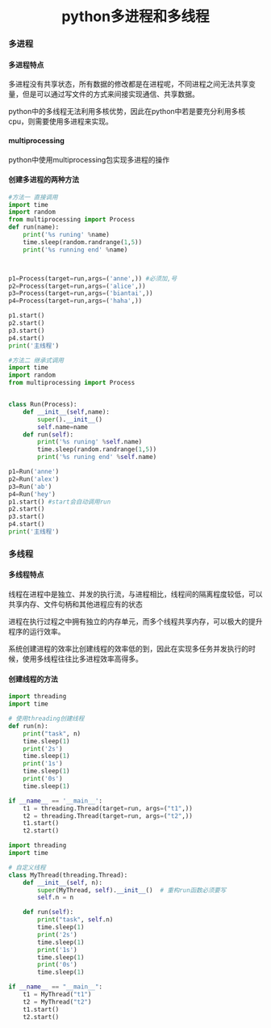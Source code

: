 <center><h1>python多进程和多线程</h1></center>

### 多进程

#### 多进程特点

多进程没有共享状态，所有数据的修改都是在进程呢，不同进程之间无法共享变量，但是可以通过写文件的方式来间接实现通信、共享数据。

python中的多线程无法利用多核优势，因此在python中若是要充分利用多核cpu，则需要使用多进程来实现。

#### multiprocessing

python中使用multiprocessing包实现多进程的操作

#### 创建多进程的两种方法

```python
#方法一 直接调用
import time
import random
from multiprocessing import Process
def run(name):
    print('%s runing' %name)
    time.sleep(random.randrange(1,5))
    print('%s running end' %name)



p1=Process(target=run,args=('anne',)) #必须加,号 
p2=Process(target=run,args=('alice',))
p3=Process(target=run,args=('biantai',))
p4=Process(target=run,args=('haha',))

p1.start()
p2.start()
p3.start()
p4.start()
print('主线程')
```

```python
#方法二 继承式调用
import time
import random
from multiprocessing import Process


class Run(Process):
    def __init__(self,name):
        super().__init__()
        self.name=name
    def run(self):
        print('%s runing' %self.name)
        time.sleep(random.randrange(1,5))
        print('%s runing end' %self.name)

p1=Run('anne')
p2=Run('alex')
p3=Run('ab')
p4=Run('hey')
p1.start() #start会自动调用run
p2.start()
p3.start()
p4.start()
print('主线程')
```



### 多线程

#### 多线程特点

线程在进程中是独立、并发的执行流，与进程相比，线程间的隔离程度较低，可以共享内存、文件句柄和其他进程应有的状态

进程在执行过程之中拥有独立的内存单元，而多个线程共享内存，可以极大的提升程序的运行效率。

系统创建进程的效率比创建线程的效率低的到，因此在实现多任务并发执行的时候，使用多线程往往比多进程效率高得多。

#### 创建线程的方法

```python
import threading
import time

# 使用threading创建线程
def run(n):
    print("task", n)
    time.sleep(1)
    print('2s')
    time.sleep(1)
    print('1s')
    time.sleep(1)
    print('0s')
    time.sleep(1)

if __name__ == '__main__':
    t1 = threading.Thread(target=run, args=("t1",))
    t2 = threading.Thread(target=run, args=("t2",))
    t1.start()
    t2.start()
```

```python
import threading
import time

# 自定义线程
class MyThread(threading.Thread):
    def __init__(self, n):
        super(MyThread, self).__init__()  # 重构run函数必须要写
        self.n = n

    def run(self):
        print("task", self.n)
        time.sleep(1)
        print('2s')
        time.sleep(1)
        print('1s')
        time.sleep(1)
        print('0s')
        time.sleep(1)

if __name__ == "__main__":
    t1 = MyThread("t1")
    t2 = MyThread("t2")
    t1.start()
    t2.start()
```

